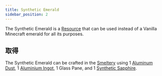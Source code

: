 ```yaml
---
title: Synthetic Emerald
sidebar_position: 2
---
```


The Synthetic Emerald is a [Resource](/docs/Slimefun/Resources) that can be used instead of a Vanilla Minecraft emerald for all its purposes.

## 取得

The Synthetic Emerald can be crafted in the [Smeltery](Smeltery) using 1 [Aluminum Dust](Dusts), 1 [Aluminium Ingot](Ingots), 1 Glass Pane, and 1 [Synthetic Sapphire](Synthetic-Sapphire).
